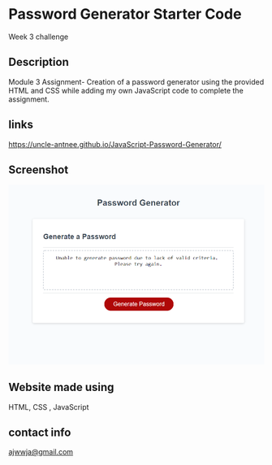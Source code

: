 # Password Generator Starter Code

Week 3 challenge

## Description

Module 3 Assignment-
Creation of a password generator using the provided HTML and CSS while adding my own JavaScript code to complete the assignment.

## links

https://uncle-antnee.github.io/JavaScript-Password-Generator/


## Screenshot

<img src=./assets/images/chrome_qr4McbVcwL.png/>

## Website made using
HTML, CSS , JavaScript

## contact info
ajwwja@gmail.com
